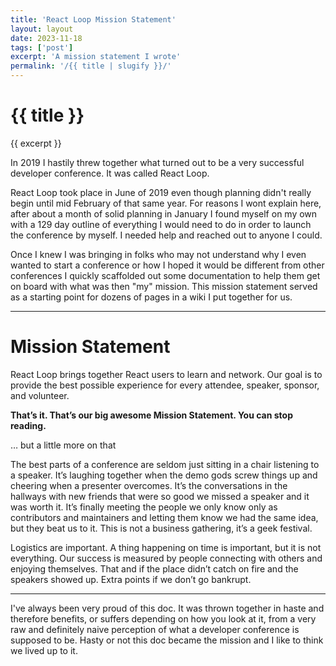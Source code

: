 ```yaml
---
title: 'React Loop Mission Statement'
layout: layout
date: 2023-11-18
tags: ['post']
excerpt: 'A mission statement I wrote'
permalink: '/{{ title | slugify }}/'
---
```


<hgroup>
	<h1>{{ title }}</h1>
	<p>{{ excerpt }}</p>
</hgroup>



In 2019 I hastily threw together what turned out to be a very successful developer conference.  It was called React Loop.

React Loop took place in June of 2019 even though planning didn't really begin until mid February of that same year.  For reasons I wont explain here, after about a month of solid planning in January I found myself on my own with a 129 day outline of everything I would need to do in order to launch the conference by myself.  I needed help and reached out to anyone I could.

Once I knew I was bringing in folks who may not understand why I even wanted to start a conference or how I hoped it would be different from other conferences I quickly scaffolded out some documentation to help them get on board with what was then "my" mission.  This mission statement served as a starting point for dozens of pages in a wiki I put together for us.


<hr />

<div class="ui segment">

# Mission Statement

React Loop brings together React users to learn and network. Our goal is to provide the best possible experience for every attendee, speaker, sponsor, and volunteer.


**That’s it.  That’s our big awesome Mission Statement.  You can stop reading.**

… but a little more on that

The best parts of a conference are seldom just sitting in a chair listening to a speaker.  It’s laughing together when the demo gods screw things up and cheering when a presenter overcomes.  It’s the conversations in the hallways with new friends that were so good we missed a speaker and it was worth it.  It’s finally meeting the people we only know only as contributors and maintainers and letting them know we had the same idea, but they beat us to it.  This is not a business gathering, it’s a geek festival.

Logistics are important.  A thing happening on time is important, but it is not everything. Our success is measured by people connecting with others and enjoying themselves.  That and if the place didn’t catch on fire and the speakers showed up.  Extra points if we don’t go bankrupt.

</div>

<hr />

I've always been very proud of this doc.  It was thrown together in haste and therefore benefits, or suffers depending on how you look at it, from a very raw and definitely naive perception of what a developer conference is supposed to be.  Hasty or not this doc became the mission and I like to think we lived up to it.
